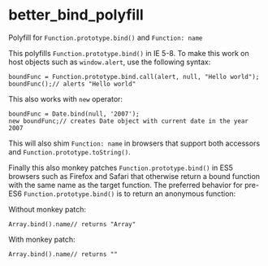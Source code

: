# better_bind_polyfill
Polyfill for `Function.prototype.bind()` and `Function: name`

This polyfills `Function.prototype.bind()` in IE 5-8. To make this work on host objects such as `window.alert`, use the following syntax:

```
boundFunc = Function.prototype.bind.call(alert, null, "Hello world");
boundFunc();// alerts "Hello world"
```

This also works with `new` operator:

```
boundFunc = Date.bind(null, '2007');
new boundFunc;// creates Date object with current date in the year 2007
```

This will also shim `Function: name` in browsers that support both accessors and `Function.prototype.toString()`.

Finally this also monkey patches `Function.prototype.bind()` in ES5 browsers such as Firefox and Safari that otherwise return a bound function with the same name as the target function. The preferred behavior for pre-ES6 `Function.prototype.bind()` is to return an anonymous function:

Without monkey patch:
```
Array.bind().name// returns "Array"
```

With monkey patch:
```
Array.bind().name// returns ""
```
